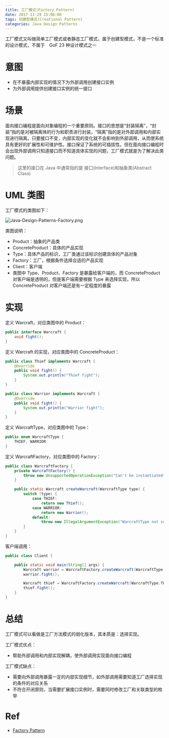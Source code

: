 ```yaml
---
title: 工厂模式(Factory Pattern)
date: 2017-11-29 15:06:00
tags: 创建型模式(Creational Pattern) 
categories: Java Design Patterns
---
```


工厂模式又叫做简单工厂模式或者静态工厂模式，属于创建型模式，不是一个标准的设计模式，不属于　GoF 23 种设计模式之一

<!-- more -->

# 意图

* 在不暴露内部实现的情况下为外部调用创建接口实例
* 为外部调用提供创建接口实例的统一接口

# 场景

面向接口编程是面向对象编程的一个重要原则。接口的思想是“封装隔离”，“封装”指的是对被隔离体的行为和职责进行封装，“隔离”指的是对外部调用和内部实现进行隔离。只要接口不变，内部实现的变化就不会影响到外部调用，从而使系统具有更好的扩展性和可维护性。接口保证了系统的可插拔性。但在面向接口编程时会出现外部调用只知道接口而不知道具体实现的问题，工厂模式就是为了解决此类问题。

> 这里的接口在 Java 中通常指的是 接口(Interface)和抽象类(Abstract Class)

# UML 类图

工厂模式的类图如下：

![Java-Design-Patterns-Factory.png](http://otg3f8t90.bkt.clouddn.com/2017/12/27/Java-Design-Patterns-Factory.png)

类图说明：

* Product：抽象的产品类
* ConcreteProduct：具体的产品实现
* Type：具体产品的标识，工厂类通过该标识创建具体的产品对象
* Factory：工厂，根据条件选择合适的产品实现
* Client：客户端
* 类图中 Type、Product、Factory 是暴露给客户端的，而 ConcreteProduct 对客户端是透明的，但是客户端需要根据 Type 来选择实现，所以 ConcreteProduct 对客户端还是有一定程度的暴露

# 实现

定义 Warcraft，对应类图中的 Product：

```java
public interface Warcraft {
    void fight();
}
```

定义 Warcraft 的实现，对应类图中的 ConcreteProduct：

```java
public class Thief implements Warcraft {
    @Override
    public void fight() {
        System.out.println("Thief fight");
    }
}
```

```java
public class Warrior implements Warcraft {
    @Override
    public void fight() {
        System.out.println("Warrior fight");
    }
}
```

定义 WarcraftType，对应类图中的 Type：

```java
public enum WarcraftType {
    THIEF, WARRIOR
}
```

定义 WarcraftFactory，对应类图中的 Factory：

```java
public class WarcraftFactory {
    private WarcraftFactory() {
        throw new UnsupportedOperationException("Can't be instantiated");
    }

    public static Warcraft createWarcraft(WarcraftType type) {
        switch (type) {
            case THIEF:
                return new Thief();
            case WARRIOR:
                return new Warrior();
            default:
                throw new IllegalArgumentException("WarcraftType not supported.");
        }
    }
}
```

客户端调用：

```java
public class Client {

    public static void main(String[] args) {
        Warcraft warrior = WarcraftFactory.createWarcraft(WarcraftType.WARRIOR);
        warrior.fight();

        Warcraft thief = WarcraftFactory.createWarcraft(WarcraftType.THIEF);
        thief.fight();
    }
}
```

# 总结

工厂模式可以看做是工厂方法模式的弱化版本，其本质是：选择实现。

工厂模式优点：

* 帮助外部调用和内部实现解耦，使外部调用实现面向接口编程

工厂模式缺点：

* 需要向外部调用暴露一定的内部实现细节，如外部调用需要知道工厂选择实现的条件的对应关系
* 不符合开闭原则，当需要扩展接口实例时，需要同时修改工厂和关联类型的枚举

# Ref

* [Factory Pattern](http://www.oodesign.com/factory-pattern.html)